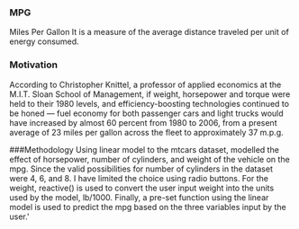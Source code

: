 ### MPG
Miles Per Gallon
It is a measure of the average distance traveled per unit of energy consumed. 

### Motivation
According to Christopher Knittel, a professor of applied economics at the M.I.T. Sloan School of Management, if weight, horsepower and torque were held to their 1980 levels, and efficiency-boosting technologies continued to be honed — fuel economy for both passenger cars and light trucks would have increased by almost 60 percent from 1980 to 2006, from a present average of 23 miles per gallon across the fleet to approximately 37 m.p.g. 

###Methodology
Using linear model to the mtcars dataset, modelled the effect of horsepower, number of cylinders, and weight of the vehicle on the mpg. Since the valid possibilities for number of cylinders in the dataset were 4, 6, and 8. I have limited the choice using radio buttons.  For the weight, reactive() is used to convert the user input weight into the units used by the model, lb/1000.  Finally, a pre-set function using the linear model is used to predict the mpg based on the three variables input by the user.'
